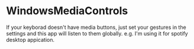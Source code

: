 # WindowsMediaControls
If your keyborad doesn't have media buttons, just set your gestures in the settings and this app will listen to them globally.
e.g. I'm using it for spotify desktop appication.
